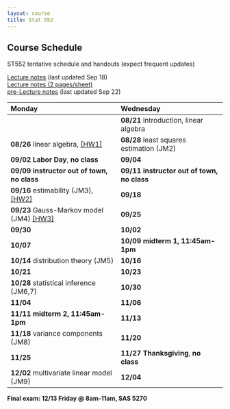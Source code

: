 ```yaml
---
layout: course
title: Stat 552
---
```


## Course Schedule

ST552 tentative schedule and handouts (expect frequent updates)

[Lecture notes](https://github.ncsu.edu/pages/hzhou3/hzhou3.github.io/teaching/st552-2013fall/ST552-2013-Fall-LecNotes.pdf) (last updated Sep 18)  
[Lecture notes (2 pages/sheet)](https://github.ncsu.edu/pages/hzhou3/hzhou3.github.io/teaching/st552-2013fall/ST552-2013-Fall-LecNotes-ForPrint.pdf)  
[pre-Lecture notes](https://github.ncsu.edu/pages/hzhou3/hzhou3.github.io/teaching/st552-2013fall/ST552-2013-Fall-Pre-LecNotes.pdf) (last updated Sep 22)

| **Monday** | **Wednesday** |  
|:-----------|:------------|
| | **08/21** introduction, linear algebra |
| **08/26** linear algebra, [\[HW1\]](./ST552-2013-HW1.pdf)  | **08/28** least squares estimation (JM2) |
| **09/02** **Labor Day**, **no class** | **09/04**  |
| **09/09** **instructor out of town, no class** | **09/11** **instructor out of town, no class** |
| **09/16** estimability (JM3), [\[HW2\]](./ST552-2013-HW2.pdf) | **09/18** |
| **09/23** Gauss-Markov model (JM4) [\[HW3\]](./ST552-2013-HW3.pdf) | **09/25** |
| **09/30** | **10/02** |
| **10/07** | **10/09** **midterm 1, 11:45am-1pm** |
| **10/14** distribution theory (JM5) | **10/16** |
| **10/21** | **10/23** |
| **10/28** statistical inference (JM6,7) | **10/30** |
| **11/04** | **11/06** |
| **11/11** **midterm 2, 11:45am-1pm** | **11/13** |
| **11/18** variance components (JM8) | **11/20** |
| **11/25** | **11/27** **Thanksgiving**, **no class** |
| **12/02** multivariate linear model (JM9) | **12/04** |  

**Final exam: 12/13 Friday @ 8am-11am, SAS 5270**

